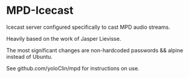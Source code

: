 # MPD-Icecast

Icecast server configured specifically to cast MPD audio streams.

Heavily based on the work of Jasper Lievisse.

The most significant changes are non-hardcoded passwords &&
alpine instead of Ubuntu.

See github.com/yoloClin/mpd for instructions on use.